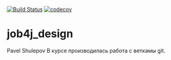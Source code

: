 [![Build Status](https://travis-ci.com/Pavel-Shulepov/job4j_design.svg?branch=master)](https://travis-ci.com/github/Pavel-Shulepov/job4j_design)
[![codecov](https://codecov.io/gh/Pavel-Shulepov/job4j_design/branch/master/graph/badge.svg)](https://codecov.io/gh/Pavel-Shulepov/job4j_design)
# job4j_design
Pavel Shulepov 
В курсе производилась работа с веткамы git.
